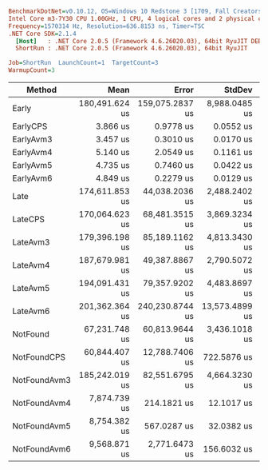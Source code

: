 ``` ini

BenchmarkDotNet=v0.10.12, OS=Windows 10 Redstone 3 [1709, Fall Creators Update] (10.0.16299.248)
Intel Core m3-7Y30 CPU 1.00GHz, 1 CPU, 4 logical cores and 2 physical cores
Frequency=1570314 Hz, Resolution=636.8153 ns, Timer=TSC
.NET Core SDK=2.1.4
  [Host]   : .NET Core 2.0.5 (Framework 4.6.26020.03), 64bit RyuJIT DEBUG
  ShortRun : .NET Core 2.0.5 (Framework 4.6.26020.03), 64bit RyuJIT

Job=ShortRun  LaunchCount=1  TargetCount=3  
WarmupCount=3  

```
|       Method |           Mean |           Error |         StdDev |     Gen 0 |     Gen 1 |    Gen 2 |  Allocated |
|------------- |---------------:|----------------:|---------------:|----------:|----------:|---------:|-----------:|
|        Early | 180,491.624 us | 159,075.2837 us |  8,988.0485 us | 6750.0000 | 3687.5000 | 875.0000 | 36725960 B |
|     EarlyCPS |       3.866 us |       0.9778 us |      0.0552 us |    2.9221 |         - |        - |     6136 B |
|    EarlyAvm3 |       3.457 us |       0.3010 us |      0.0170 us |    2.9221 |         - |        - |     6136 B |
|    EarlyAvm4 |       5.140 us |       2.0549 us |      0.1161 us |    2.9221 |         - |        - |     6136 B |
|    EarlyAvm5 |       4.735 us |       0.7460 us |      0.0422 us |    2.9449 |         - |        - |     6192 B |
|    EarlyAvm6 |       4.849 us |       0.2279 us |      0.0129 us |    2.9297 |         - |        - |     6160 B |
|         Late | 174,611.853 us |  44,038.2036 us |  2,488.2402 us | 6500.0000 | 3500.0000 | 625.0000 | 36726440 B |
|      LateCPS | 170,064.623 us |  68,481.3515 us |  3,869.3234 us | 6500.0000 | 3312.5000 | 687.5000 | 36310594 B |
|     LateAvm3 | 179,396.198 us |  85,189.1162 us |  4,813.3430 us | 6687.5000 | 3687.5000 | 875.0000 | 36310591 B |
|     LateAvm4 | 187,679.981 us |  49,387.8867 us |  2,790.5072 us | 6625.0000 | 3625.0000 | 812.5000 | 36310590 B |
|     LateAvm5 | 194,091.431 us |  79,357.9202 us |  4,483.8697 us | 6687.5000 | 3500.0000 | 875.0000 | 36310650 B |
|     LateAvm6 | 201,362.364 us | 240,230.8744 us | 13,573.4899 us | 6312.5000 | 3187.5000 | 500.0000 | 36310868 B |
|     NotFound |  67,231.748 us |  60,813.9644 us |  3,436.1018 us | 3187.5000 | 1312.5000 | 250.0000 | 18362980 B |
|  NotFoundCPS |  60,844.407 us |  12,788.7406 us |    722.5876 us | 3187.5000 | 1312.5000 | 250.0000 | 18363001 B |
| NotFoundAvm3 | 185,242.019 us |  82,551.6795 us |  4,664.3230 us | 6812.5000 | 3812.5000 | 937.5000 | 36726429 B |
| NotFoundAvm4 |   7,874.739 us |     214.1821 us |     12.1017 us |         - |         - |        - |        0 B |
| NotFoundAvm5 |   8,754.382 us |     567.0287 us |     32.0382 us |         - |         - |        - |        0 B |
| NotFoundAvm6 |   9,568.871 us |   2,771.6473 us |    156.6032 us |         - |         - |        - |        0 B |
